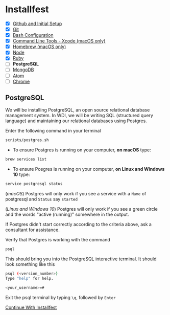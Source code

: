 # Installfest

- [x] [Github and Initial Setup](github.md)
- [x] [Git](git.md)
- [x] [Bash Configuration](bash.md)
- [x] [Command Line Tools - Xcode (macOS only)](command_line_tools.md)
- [x] [Homebrew (macOS only)](homebrew.md)
- [x] [Node](node.md)
- [x] [Ruby](ruby.md)
- [ ] **PostgreSQL**
- [ ] [MongoDB](mongodb.md)
- [ ] [Atom](atom.md)
- [ ] [Chrome](chrome.md)

## PostgreSQL

We will be installing PostgreSQL, an open source relational database management system. In WDI, we will be writing SQL (structured query language) and maintaining our relational databases using Postgres.

Enter the following command in your terminal

```bash
scripts/postgres.sh
```

- To ensure Postgres is running on your computer, **on macOS** type:

```bash
brew services list
```

- To ensure Posgres is running on your computer, **on Linux and Windows 10** type:

```bash
service postgresql status
```

(*macOS*) Postgres will only work if you see a service with a `Name` of postgresql and `Status` say `started`

(*Linux and Windows 10*) Postgres will only work if you see a green circle and the words
"active (running)" somewhere in the output.



If Postgres didn't start correctly according to the criteria above, ask a consultant for assistance.

Verify that Postgres is working with the command

```bash
psql
```

This should bring you into the PostgreSQL interactive terminal. It should look something like this

```bash
psql (<version_number>)
Type "help" for help.

<your_username>=#
```

Exit the psql terminal by typing `\q`, followed by `Enter`

[Continue With Installfest](mongodb.md)
